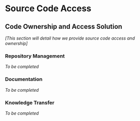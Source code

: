 # Source Code Access

## Code Ownership and Access Solution

*[This section will detail how we provide source code access and ownership]*

### Repository Management

*To be completed*

### Documentation

*To be completed*

### Knowledge Transfer

*To be completed*
